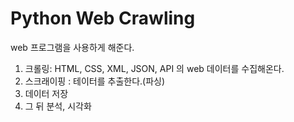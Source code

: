 # Python Web Crawling
web 프로그램을 사용하게 해준다.

1. 크롤링: HTML, CSS, XML, JSON, API 의 web 데이터를 수집해온다.
2. 스크래이핑 : 테이터를 추출한다.(파싱)
3. 데이터 저장 
4. 그 뒤 분석, 시각화